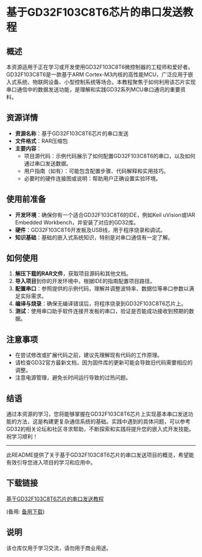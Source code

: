# 基于GD32F103C8T6芯片的串口发送教程

## 概述

本资源适用于正在学习或开发使用GD32F103C8T6微控制器的工程师和爱好者。GD32F103C8T6是一款基于ARM Cortex-M3内核的高性能MCU，广泛应用于嵌入式系统、物联网设备、小型控制系统等场合。本教程聚焦于如何利用该芯片实现串口通信中的数据发送功能，是理解和实践GD32系列MCU串口通讯的重要资料。

## 资源详情

- **资源名称**：基于GD32F103C8T6芯片的串口发送
- **文件格式**：RAR压缩包
- **主要内容**：
  - 项目源代码：示例代码展示了如何配置GD32F103C8T6的串口，以及如何通过串口发送数据。
  - 用户指南（如有）：可能包含配置步骤、代码解释和实用技巧。
  - 必要时的硬件连接图或说明：帮助用户正确设置实验环境。

## 使用前准备

- **开发环境**：确保你有一个适合GD32F103C8T6的IDE，例如Keil uVision或IAR Embedded Workbench，并安装了对应的GD32库。
- **硬件**：GD32F103C8T6开发板及USB线，用于程序烧录和调试。
- **知识基础**：基础的嵌入式系统知识，特别是对串口通信有一定了解。

## 如何使用

1. **解压下载的RAR文件**，获取项目源码和其他文档。
2. **导入项目**到你的开发环境中，根据IDE的指南配置项目路径。
3. **配置串口**：参照提供的示例代码，理解并调整波特率、数据位等串口参数以满足实际需求。
4. **编译与烧录**：确保无编译错误后，将程序烧录到GD32F103C8T6芯片上。
5. **测试**：使用串口助手软件连接开发板的串口，验证是否能成功接收到预期的数据。

## 注意事项

- 在尝试修改或扩展代码之前，建议先理解现有代码的工作原理。
- 请检查GD32官方最新文档，因为固件库的更新可能会导致旧代码需要相应的调整。
- 注意电源管理，避免长时间运行导致的过热问题。

## 结语

通过本资源的学习，您将能够掌握在GD32F103C8T6芯片上实现基本串口发送功能的方法，这是构建更复杂通信系统的基础。实践中遇到的具体问题，可以参考GD32的相关论坛和社区寻求帮助，不断探索和实践将提升您的嵌入式开发技能。祝学习顺利！

--- 

此README提供了关于基于GD32F103C8T6芯片的串口发送项目的概览，希望能有效引导您进入项目的学习和应用中。

## 下载链接
[基于GD32F103C8T6芯片的串口发送教程](https://pan.quark.cn/s/9a011cb50f30) 

(备用: [备用下载](https://pan.baidu.com/s/1_7-NXrwks7Eun8m0bbnVrA?pwd=1234))

## 说明

该仓库仅用于学习交流，请勿用于商业用途。
